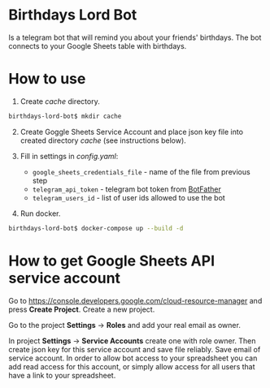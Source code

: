 # Birthdays Lord Bot
Is a telegram bot that will remind you about your friends' birthdays.
The bot connects to your Google Sheets table with birthdays.

# How to use
1. Create _cache_ directory.
```bash
birthdays-lord-bot$ mkdir cache
```

2. Create Goggle Sheets Service Account and place json key file into created
 directory _cache_  (see instructions  below).

3. Fill in settings in _config.yaml_:
    - `google_sheets_credentials_file` - name of the file from previous step
    - `telegram_api_token` - telegram bot token from [BotFather](https://t.me/botfather)
    - `telegram_users_id` - list of user ids allowed to use the bot

5. Run docker.
```bash
birthdays-lord-bot$ docker-compose up --build -d
```

# How to get Google Sheets API service account
Go to https://console.developers.google.com/cloud-resource-manager
and press **Create Project**. Create a new project.

Go to the project **Settings** -> **Roles** and add your real email as owner.

In project **Settings** -> **Service Accounts** create one with role owner.
Then create json key for this service account and save file reliably.
Save email of service account. In order to allow bot access to your
spreadsheet you can add read access for this account,
or simply allow access for all users that have a link to your spreadsheet.
